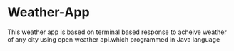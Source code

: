 # Weather-App
This weather app is based on terminal based response to acheive weather of any city using open weather api.which programmed in Java language
